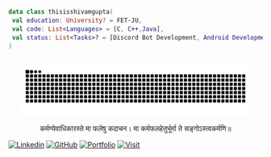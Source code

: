 ```kt Intro Tab
data class thisisshivamgupta(
 val education: University? = FET-JU,
 val code: List<Languages> = [C, C++,Java],
 val status: List<Tasks>? = [Discord Bot Development, Android Development],
)
```
<br/>
<div align="center">
   <img src="https://github.com/thisisshivamgupta/thisisshivamgupta/blob/output/github-contribution-grid-snake.svg" height="90%" width="90%">
  </a>
</div>
<p align="center">कर्मण्येवाधिकारस्ते मा फलेषु कदाचन।
मा कर्मफलहेतुर्भूर्मा ते सङ्गोऽस्त्वकर्मणि॥ </p>

[![Linkedin](https://img.shields.io/badge/Shivam-LinkedIn-brightgreen)](https://www.linkedin.com/in/thisisshivamgupta)
[![GitHub](https://img.shields.io/github/followers/thisisshivamgupta?style=social)](https://github.com/thisisshivamgupta)
[![Portfolio](https://img.shields.io/badge/Shivam-Portfolio%20-blue)](https://thisisshivamgupta.github.io)
[![Visit](https://komarev.com/ghpvc/?username=thisisshivamgupta&color=blueviolet)](https://linktr.ee/thisisshivamgupta)

